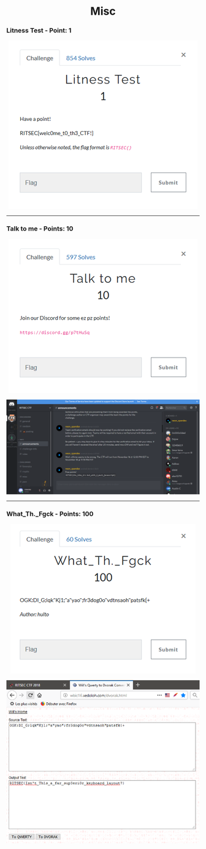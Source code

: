 <h1 align="center">Misc</h1>

<h3>Litness Test - Point: 1</h3>


<p align="center"><img src="https://github.com/Ne0Lux-C1Ph3r/WRITE-UP/blob/master/RITSEC_CTF_2018/Files/misc1.png"></p>


-----------------------------------------------------------------------------------------------------------------------------------


<h3>Talk to me - Points: 10</h3>


<p align="center"><img src="https://github.com/Ne0Lux-C1Ph3r/WRITE-UP/blob/master/RITSEC_CTF_2018/Files/talk.png"></p>


<p align="center"><img src="https://github.com/Ne0Lux-C1Ph3r/WRITE-UP/blob/master/RITSEC_CTF_2018/Files/discord.png"></p>



-----------------------------------------------------------------------------------------------------------------------------------


<h3>What_Th._Fgck - Points: 100</h3>


<p align="center"><img src="https://github.com/Ne0Lux-C1Ph3r/WRITE-UP/blob/master/RITSEC_CTF_2018/Files/fuck.png"></p>


<p align="center"><img src="https://github.com/Ne0Lux-C1Ph3r/WRITE-UP/blob/master/RITSEC_CTF_2018/Files/CAPTURE.PNG"></p>
